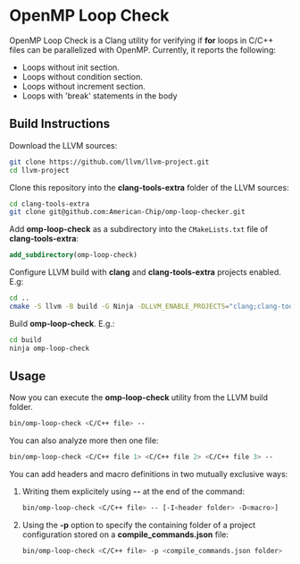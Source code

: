 # OpenMP Loop Check

OpenMP Loop Check is a Clang utility for verifying if **for** loops in C/C++ files can be parallelized with OpenMP. Currently, it reports the following:

- Loops without init section.
- Loops without condition section.
- Loops without increment section.
- Loops with 'break' statements in the body

## Build Instructions

Download the LLVM sources: 
```bash
git clone https://github.com/llvm/llvm-project.git
cd llvm-project
```
Clone this repository into the **clang-tools-extra** folder of the LLVM sources:
```bash
cd clang-tools-extra
git clone git@github.com:American-Chip/omp-loop-checker.git
```
Add **omp-loop-check** as a subdirectory into the `CMakeLists.txt` file of **clang-tools-extra**:
```CMake
add_subdirectory(omp-loop-check)
```
Configure LLVM build with **clang** and **clang-tools-extra** projects enabled. E.g:
```Bash
cd ..
cmake -S llvm -B build -G Ninja -DLLVM_ENABLE_PROJECTS="clang;clang-tools-extra" -DCMAKE_BUILD_TYPE=Release
```
Build **omp-loop-check**. E.g.:
```Bash
cd build
ninja omp-loop-check
```

## Usage

Now you can execute the **omp-loop-check** utility from the LLVM build folder.
```Bash
bin/omp-loop-check <C/C++ file> --
```
You can also analyze more then one file:
```Bash
bin/omp-loop-check <C/C++ file 1> <C/C++ file 2> <C/C++ file 3> --
```
You can add headers and macro definitions in two mutually exclusive ways:

1. Writing them explicitely using **--** at the end of the command:
    ```Bash
    bin/omp-loop-check <C/C++ file> -- [-I<header folder> -D<macro>]
    ```
2. Using the **-p** option to specify the containing folder of a project configuration stored on a **compile_commands.json** file:
    ```Bash
    bin/omp-loop-check <C/C++ file> -p <compile_commands.json folder>
    ```
